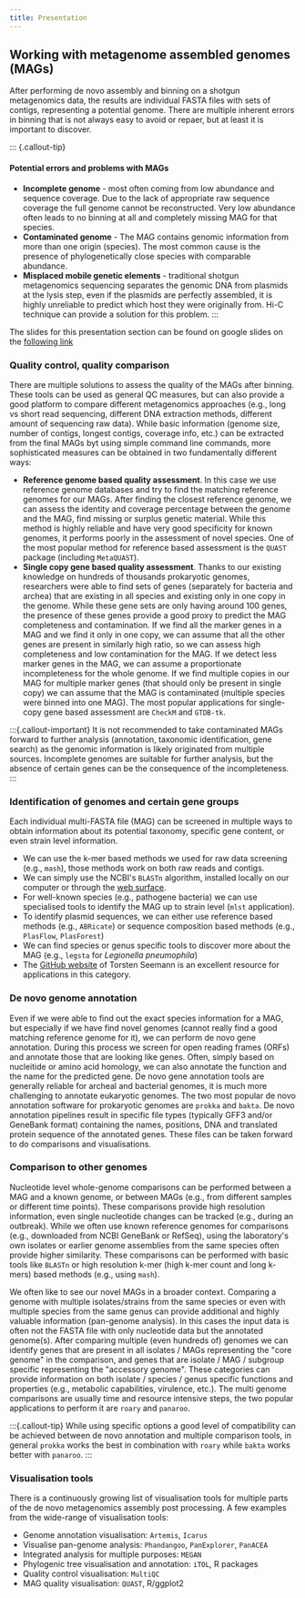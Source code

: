 ```yaml
---
title: Presentation
---
```


## Working with metagenome assembled genomes (MAGs)

After performing de novo assembly and binning on a shotgun metagenomics data, the results are individual FASTA files with sets of contigs, representing a potential genome. There are multiple inherent errors in binning that is not always easy to avoid or repaer, but at least it is important to discover.

::: {.callout-tip}
#### Potential errors and problems with MAGs

- **Incomplete genome** - most often coming from low abundance and sequence coverage. Due to the lack of appropriate raw sequence coverage the full genome cannot be reconstructed. Very low abundance often leads to no binning at all and completely missing MAG for that species.
- **Contaminated genome** - The MAG contains genomic information from more than one origin (species). The most common cause is the presence of phylogenetically close species with comparable abundance.
- **Misplaced mobile genetic elements** - traditional shotgun metagenomics sequencing separates the genomic DNA from plasmids at the lysis step, even if the plasmids are perfectly assembled, it is highly unreliable to predict which host they were originally from. Hi-C technique can provide a solution for this problem.
:::

The slides for this presentation section can be found on google slides on the [following link](https://docs.google.com/presentation/d/1_b3ufd5Uk11vlefH6ifwy7svAPUgHomXbhXTgYYIi9w/edit?usp=sharing)

### Quality control, quality comparison

There are multiple solutions to assess the quality of the MAGs after binning. These tools can be used as general QC measures, but can also provide a good platform to compare different metagenomics approaches (e.g., long vs short read sequencing, different DNA extraction methods, different amount of sequencing raw data). While basic information (genome size, number of contigs, longest contigs, coverage info, etc.) can be extracted from the final MAGs byt using simple command line commands, more sophisticated measures can be obtained in two fundamentally different ways:

- **Reference genome based quality assessment**. In this case we use reference genome databases and try to find the matching reference genomes for our MAGs. After finding the closest reference genome, we can assess the identity and coverage percentage between the genome and the MAG, find missing or surplus genetic material. While this method is highly reliable and have very good specificity for known genomes, it performs poorly in the assessment of novel species. One of the most popular method for reference based assessment is the `QUAST` package (including `MetaQUAST`).
- **Single copy gene based quality assessment**. Thanks to our existing knowledge on hundreds of thousands prokaryotic genomes, researchers were able to find sets of genes (separately for bacteria and archea) that are existing in all species and existing only in one copy in the genome. While these gene sets are only having around 100 genes, the presence of these genes provide a good proxy to predict the MAG completeness and contamination. If we find all the marker genes in a MAG and we find it only in one copy, we can assume that all the other genes are present in similarly high ratio, so we can assess high completeness and low contamination for the MAG. If we detect less marker genes in the MAG, we can assume a proportionate incompleteness for the whole genome. If we find multiple copies in our MAG for multiple marker genes (that should only be present in single copy) we can assume that the MAG is contaminated (multiple species were binned into one MAG). The most popular applications for single-copy gene based assessment are `CheckM` and `GTDB-tk`.

:::{.callout-important}
It is not recommended to take contaminated MAGs forward to further analysis (annotation, taxonomic identification, gene search) as the genomic information is likely originated from multiple sources. Incomplete genomes are suitable for further analysis, but the absence of certain genes can be the consequence of the incompleteness.
:::

### Identification of genomes and certain gene groups

Each individual multi-FASTA file (MAG) can be screened in multiple ways to obtain information about its potential taxonomy, specific gene content, or even strain level information.

- We can use the k-mer based methods we used for raw data screening (e.g., `mash`), those methods work on both raw reads and contigs.
- We can simply use the NCBI's `BLASTn` algorithm, installed locally on our computer or through the [web surface](https://blast.ncbi.nlm.nih.gov).
- For well-known species (e.g., pathogene bacteria) we can use specialised tools to identify the MAG up to strain level (`mlst` application).
- To identify plasmid sequences, we can either use reference based methods (e.g., `ABRicate`) or sequence composition based methods (e.g., `PlasFlow`, `PlasForest`)
- We can find species or genus specific tools to discover more about the MAG (e.g., `legsta` for *Legionella pneumophila*)
- The [GitHub website](https://github.com/tseemann) of Torsten Seemann is an excellent resource for applications in this category.

### De novo genome annotation

Even if we were able to find out the exact species information for a MAG, but especially if we have find novel genomes (cannot really find a good matching reference genome for it), we can perform de novo gene annotation. During this process we screen for open reading frames (ORFs) and annotate those that are looking like genes. Often, simply based on nucleitide or amino acid homology, we can also annotate the function and the name for the predicted gene. De novo gene annotation tools are generally reliable for archeal and bacterial genomes, it is much more challenging to annotate eukaryotic genomes. The two most popular de novo annotation software for prokaryotic genomes are `prokka` and `bakta`. De novo annotation pipelines result in specific file types (typically GFF3 and/or GeneBank format) containing the names, positions, DNA and translated protein sequence of the annotated genes. These files can be taken forward to do comparisons and visualisations.

### Comparison to other genomes

Nucleotide level whole-genome comparisons can be performed between a MAG and a known genome, or between MAGs (e.g., from different samples or different time points). These comparisons provide high resolution information, even single nucleotide changes can be tracked (e.g., during an outbreak). While we often use known reference genomes for comparisons (e.g., downloaded from NCBI GeneBank or RefSeq), using the laboratory's own isolates or earlier genome assemblies from the same species often provide higher similarity. These comparisons can be performed with basic tools like `BLASTn` or high resolution k-mer (high k-mer count and long k-mers) based methods (e.g., using `mash`).

We often like to see our novel MAGs in a broader context. Comparing a genome with multiple isolates/strains from the same species or even with multiple species from the same genus can provide additional and highly valuable information (pan-genome analysis). In this cases the input data is often not the FASTA file with only nucleotide data but the annotated genome(s). After comparing multiple (even hundreds of) genomes we can identify genes that are present in all isolates / MAGs representing the "core genome" in the comparison, and genes that are isolate / MAG / subgroup specific representing the "accessory genome". These categories can provide information on both isolate / species / genus specific functions and properties (e.g., metabolic capabilities, virulence, etc.). The multi genome comparisons are usually time and resource intensive steps, the two popular applications to perform it are `roary` and `panaroo`.

:::{.callout-tip}
While using specific options a good level of compatibility can be achieved between de novo annotation and multiple comparison tools, in general `prokka` works the best in combination with `roary` while `bakta` works better with `panaroo`.
:::

### Visualisation tools

There is a continuously growing list of visualisation tools for multiple parts of the de novo metagenomics assembly post processing. A few examples from the wide-range of visualisation tools:

- Genome annotation visualisation: `Artemis`, `Icarus`
- Visualise pan-genome analysis: `Phandangoo`, `PanExplorer`, `PanACEA`
- Integrated analysis for multiple purposes: `MEGAN`
- Phylogenic tree visualisation and annotation: `iTOL`, R packages
- Quality control visualisation: `MultiQC`
- MAG quality visualisation: `QUAST`, R/ggplot2